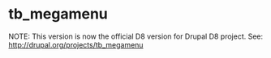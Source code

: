 # tb_megamenu
NOTE: This version is now the official D8 version for Drupal D8 project.  See: http://drupal.org/projects/tb_megamenu
